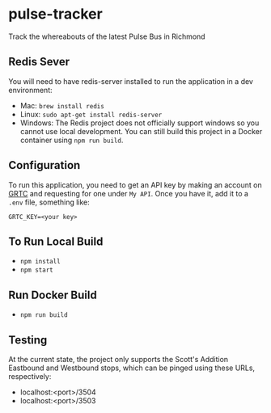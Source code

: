# pulse-tracker

Track the whereabouts of the latest Pulse Bus in Richmond

## Redis Sever

You will need to have redis-server installed to run the application in a dev environment:

- Mac: `brew install redis`
- Linux: `sudo apt-get install redis-server`
- Windows: The Redis project does not officially support windows so you cannot use local development. You can still build this project in a Docker container using `npm run build`.

## Configuration

To run this application, you need to get an API key by making an account on [GRTC](http://new.grtcbustracker.com/bustime/home.jsp) and requesting for one under `My API`. Once you have it, add it to a `.env` file, something like:

`GRTC_KEY=<your key>`

## To Run Local Build

- `npm install`
- `npm start`

## Run Docker Build

- `npm run build`

## Testing

At the current state, the project only supports the Scott's Addition Eastbound and Westbound stops, which can be pinged using these URLs, respectively:

- localhost:\<port>/3504
- localhost:\<port>/3503
